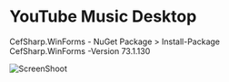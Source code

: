 # YouTube Music Desktop

CefSharp.WinForms - NuGet Package > Install-Package CefSharp.WinForms -Version 73.1.130

![ScreenShoot](https://i.imgur.com/a7UfNsf.png)
